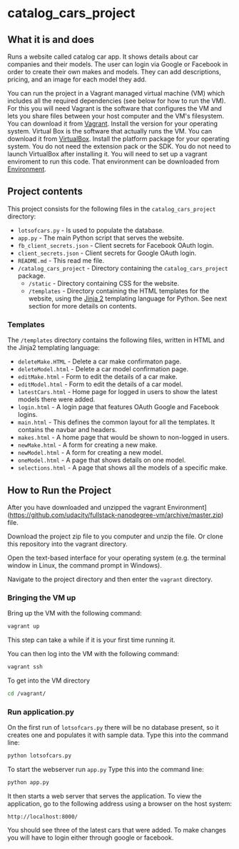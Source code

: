 # catalog_cars_project


## What it is and does
Runs a website called catalog car app.
It shows details about car companies and their models.
The user can login via Google or Facebook in order to create their own makes and models. They can add descriptions, pricing, and an image for each model they add.


You can run the project in a Vagrant managed virtual machine (VM) which includes all the
required dependencies (see below for how to run the VM). For this you will need
Vagrant is the software that configures the VM and lets you share files between your host computer and the VM's filesystem. You can download it from [Vagrant](https://www.vagrantup.com/downloads). Install the version for your operating system.
Virtual Box is the software that actually runs the VM. You can download it from [VirtualBox](https://www.virtualbox.org/wiki/Downloads). Install the platform package for your operating system. You do not need the extension pack or the SDK. You do not need to launch VirtualBox after installing it.
You will need to set up a vagrant enviroment to run this code. That environment can be downloaded from [Environment](https://github.com/udacity/fullstack-nanodegree-vm/archive/master.zip). 

## Project contents
This project consists for the following files in the `catalog_cars_project` directory:

* `lotsofcars.py` - Is used to populate the database.
* `app.py` - The main Python script that serves the website.
* `fb_client_secrets.json` - Client secrets for Facebook OAuth login.
* `client_secrets.json` - Client secrets for Google OAuth login.
* `README.md` - This read me file.
* `/catalog_cars_project` - Directory containing the `catalog_cars_project` package.
    * `/static` - Directory containing CSS for the website.
    * `/templates` - Directory containing the HTML templates for the website, using
        the [Jinja 2](http://jinja.pocoo.org/docs/dev/) templating language for Python.
        See next section for more details on contents.

### Templates
The `/templates` directory contains the following files, written in HTML and the Jinja2
templating language:

* `deleteMake.HTML` - Delete a car make confirmaton page.
* `deleteModel.html` - Delete a car model confirmation page.
* `editMake.html` - Form to edit the details of a car make.
* `editModel.html` - Form to edit the details of a car model.
* `latestCars.html` - Home page for logged in users to show the latest models there were added.
* `login.html` - A login page that features OAuth Google and Facebook logins.
* `main.html` - This defines the common layout for all the templates. It contains the navbar and headers.
* `makes.html` - A home page that would be shown to non-logged in users.
* `newMake.html` -  A form for creating a new make.
* `newModel.html` -  A form for creating a new model.
* `oneModel.html` - A page that shows details on one model.
* `selections.html` - A page that shows all the models of a specific make.

## How to Run the Project
After you have downloaded and unzipped the vagrant Environment](https://github.com/udacity/fullstack-nanodegree-vm/archive/master.zip) file. 

Download the project zip file to you computer and unzip the file. Or clone this
repository into the vagrant directory.

Open the text-based interface for your operating system (e.g. the terminal
window in Linux, the command prompt in Windows).

Navigate to the project directory and then enter the `vagrant` directory.

### Bringing the VM up
Bring up the VM with the following command:

```bash
vagrant up
```

This step can take a while if it is your first time running it.

You can then log into the VM with the following command:

```bash
vagrant ssh
```

To get into the VM directory

```bash
cd /vagrant/
```

### Run application.py
On the first run of `lotsofcars.py` there will be no database present, so it creates
one and populates it with sample data. Type this into the command line:

```bash
python lotsofcars.py
```

To start the webserver run `app.py` Type this into the command line:

```bash
python app.py
```

It then starts a web server that serves the application. To view the application,
go to the following address using a browser on the host system:

```
http://localhost:8000/
```

You should see three of the latest cars that were added. To make changes you will have to login either through google or facebook. 

